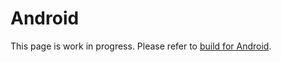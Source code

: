 # Android

This page is work in progress. Please refer to [build for Android](../extend/build_for_android.md).
